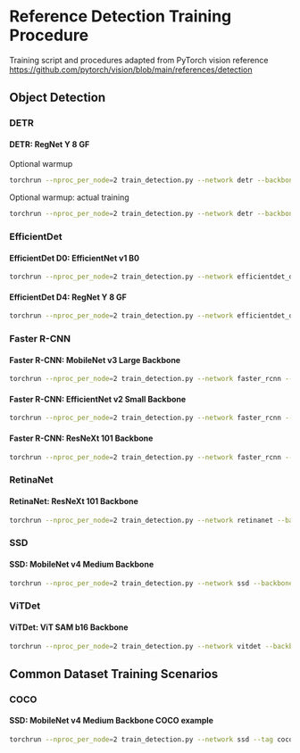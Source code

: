 # Reference Detection Training Procedure

Training script and procedures adapted from PyTorch vision reference
<https://github.com/pytorch/vision/blob/main/references/detection>

## Object Detection

### DETR

#### DETR: RegNet Y 8 GF

Optional warmup

```sh
torchrun --nproc_per_node=2 train_detection.py --network detr --backbone regnet_y_8g --backbone-epoch 0 --freeze-backbone --opt adamw --lr 0.0001 --freeze-backbone-bn --batch-size 8 --epochs 2 --wd 0.0001 --clip-grad-norm 0.1 --fast-matmul
```

Optional warmup: actual training

```sh
torchrun --nproc_per_node=2 train_detection.py --network detr --backbone regnet_y_8g --backbone-epoch 0 --opt adamw --lr 0.0001 --backbone-lr 0.00001 --lr-scheduler cosine --freeze-backbone-bn --batch-size 8 --epochs 300 --wd 0.0001 --clip-grad-norm 0.1 --fast-matmul --resume-epoch 0
```

### EfficientDet

#### EfficientDet D0: EfficientNet v1 B0

```sh
torchrun --nproc_per_node=2 train_detection.py --network efficientdet_d0 --backbone efficientnet_v1_b0 --backbone-epoch 0 --freeze-backbone --lr 0.08 --lr-scheduler cosine --warmup-epochs 2 --freeze-backbone-bn --batch-size 32 --epochs 300 --wd 0.00004 --clip-grad-norm 10 --amp --compile
```

#### EfficientDet D4: RegNet Y 8 GF

```sh
torchrun --nproc_per_node=2 train_detection.py --network efficientdet_d4 --backbone regnet_y_8g --backbone-epoch 0 --freeze-backbone --lr 0.08 --lr-scheduler cosine --warmup-epochs 2 --freeze-backbone-bn --batch-size 8 --epochs 300 --wd 0.00004 --clip-grad-norm 10 --amp --compile
```

### Faster R-CNN

#### Faster R-CNN: MobileNet v3 Large Backbone

```sh
torchrun --nproc_per_node=2 train_detection.py --network faster_rcnn --backbone mobilenet_v3_large --backbone-param 1 --backbone-epoch 0 --freeze-backbone --lr 0.02 --lr-scheduler step --lr-step-size 5 --lr-step-gamma 0.93 --freeze-backbone-bn --batch-size 16 --epochs 100
```

#### Faster R-CNN: EfficientNet v2 Small Backbone

```sh
torchrun --nproc_per_node=2 train_detection.py --network faster_rcnn --backbone efficientnet_v2_s --backbone-epoch 0 --freeze-backbone --lr 0.02 --lr-scheduler step --lr-step-size 5 --lr-step-gamma 0.93 --freeze-backbone-bn --batch-size 16 --epochs 100 --fast-matmul --compile
```

#### Faster R-CNN: ResNeXt 101 Backbone

```sh
torchrun --nproc_per_node=2 train_detection.py --network faster_rcnn --backbone resnext_101 --backbone-epoch 0 --freeze-backbone --lr 0.02 --lr-scheduler step --lr-step-size 5 --lr-step-gamma 0.93 --freeze-backbone-bn --batch-size 16 --epochs 100 --amp --compile
```

### RetinaNet

#### RetinaNet: ResNeXt 101 Backbone

```sh
torchrun --nproc_per_node=2 train_detection.py --network retinanet --backbone resnext_101 --backbone-epoch 0 --freeze-backbone --lr 0.01 --lr-scheduler step --lr-step-size 5 --lr-step-gamma 0.93 --batch-size 16 --epochs 100 --amp --compile
```

### SSD

#### SSD: MobileNet v4 Medium Backbone

```sh
torchrun --nproc_per_node=2 train_detection.py --network ssd --backbone mobilenet_v4_m --backbone-param 1 --backbone-epoch 0 --freeze-backbone-stages 4 --lr 0.015 --lr-scheduler cosine --batch-size 128 --epochs 300 --wd 0.00002
```

### ViTDet

#### ViTDet: ViT SAM b16 Backbone

```sh
torchrun --nproc_per_node=2 train_detection.py --network vitdet --backbone vit_sam_b16 --backbone-epoch 0 --opt adamw --lr 0.0001 --lr-scheduler cosine --lr-cosine-min 1e-7 --batch-size 8 --warmup-epochs 2 --epochs 100 --wd 0.1 --norm-wd 0 --clip-grad-norm 1 --amp --compile --layer-decay 0.7
```

## Common Dataset Training Scenarios

### COCO

#### SSD: MobileNet v4 Medium Backbone COCO example

```sh
torchrun --nproc_per_node=2 train_detection.py --network ssd --tag coco --backbone mobilenet_v4_m --backbone-epoch 0 --lr 0.015 --lr-scheduler cosine --batch-size 64 --epochs 300 --wd 0.00002 --fast-matmul --compile --data-path ~/Datasets/cocodataset/train2017 --val-path ~/Datasets/cocodataset/val2017 --coco-json-path ~/Datasets/cocodataset/annotations/instances_train2017.json --coco-val-json-path ~/Datasets/cocodataset/annotations/instances_val2017.json --class-file public_datasets_metadata/coco-classes.txt
```
